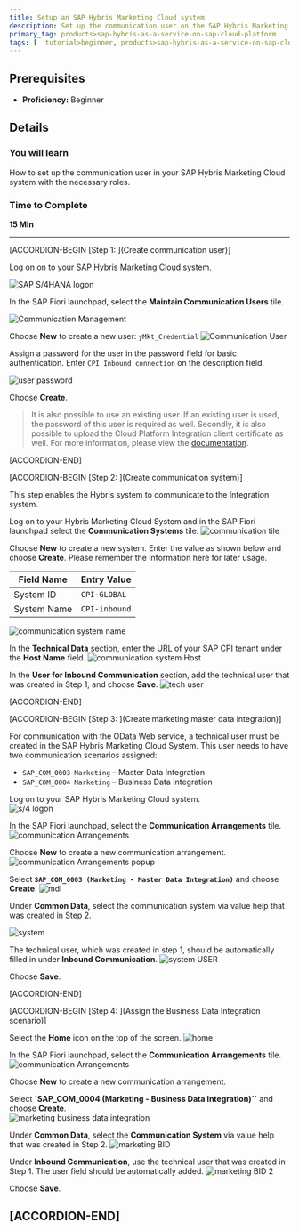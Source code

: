 ```yaml
---
title: Setup an SAP Hybris Marketing Cloud system
description: Set up the communication user on the SAP Hybris Marketing Cloud system.
primary_tag: products>sap-hybris-as-a-service-on-sap-cloud-platform
tags: [  tutorial>beginner, products>sap-hybris-as-a-service-on-sap-cloud-platform, products>sap-s-4hana ]
---
```


## Prerequisites  
 - **Proficiency:** Beginner

## Details
### You will learn  
How to set up the communication user in your SAP Hybris Marketing Cloud system with the necessary roles.

### Time to Complete
**15 Min**

---

[ACCORDION-BEGIN [Step 1: ](Create communication user)]

Log on on to your SAP Hybris Marketing Cloud system.

![SAP S/4HANA logon](1.png)

In the SAP Fiori launchpad, select the **Maintain Communication Users** tile.

![Communication Management](2.png)

Choose **New** to create a new user: `yMkt_Credential`
![Communication User](3.png)

Assign a password for the user in the password field for basic authentication. Enter `CPI Inbound connection` on the description field.

![user password](4.png)  

Choose **Create**.
>It is also possible to use an existing user.  If an existing user is used, the password of this user is required as well.       Secondly, it is also possible to upload the Cloud Platform Integration client certificate as well. For more information, please view the <a href="https://help.sap.com/http.svc/rc/458b77f3adbd436ab2e3c6473132237c/1708/en-US/IntC4ChybrisMktCloudviaCPI.pdf" target="new">documentation</a>.

[ACCORDION-END]

[ACCORDION-BEGIN [Step 2: ](Create communication system)]

This step enables the Hybris system to communicate to the Integration system.

Log on to your Hybris Marketing Cloud System and in the SAP Fiori launchpad select the **Communication Systems** tile.
![communication tile](5.png)  

Choose **New** to create a new system. Enter the value as shown below and choose **Create**.  Please remember the information here for later usage.  

Field Name             | Entry Value
---------              | -------------
System ID              | `CPI-GLOBAL`
System Name            | `CPI-inbound`

![communication system name](6.png)

In the **Technical Data** section, enter the URL of your SAP CPI tenant under the **Host Name** field.
![communication system Host](7.png)

In the **User for Inbound Communication** section, add the technical user that was created in Step 1, and choose **Save**.
![tech user](8.png)


[ACCORDION-END]


[ACCORDION-BEGIN [Step 3: ](Create marketing master data integration)]  

For communication with the OData Web service, a technical user must be created in the SAP Hybris Marketing Cloud System.
This user needs to have two communication scenarios assigned:  

 - `SAP_COM_0003 Marketing` – Master Data Integration   
 - `SAP_COM_0004 Marketing` – Business Data Integration  

Log on to your SAP Hybris Marketing Cloud system.  
![s/4 logon](1.png)

In the SAP Fiori launchpad, select the **Communication Arrangements** tile.  
![communication Arrangements](9.png)  

Choose **New** to create a new communication arrangement.
![communication Arrangements popup](10.png)  

Select **`SAP_COM_0003 (Marketing - Master Data Integration)`** and choose **Create**.
![mdi](11.png)  

Under **Common Data**, select the communication system via value help that was created in Step 2.

![system](12.png)  

The technical user, which was created in step 1, should be automatically filled in under **Inbound Communication**.
![system USER](13.png)

Choose **Save**.

[ACCORDION-END]

[ACCORDION-BEGIN [Step 4: ](Assign the Business Data Integration scenario)]


Select the **Home** icon on the top of the screen.
![home](18.png)

In the SAP Fiori launchpad, select the **Communication Arrangements** tile.  
![communication Arrangements](9.png)  

Choose **New** to create a new communication arrangement.

Select **`SAP_COM_0004 (Marketing - Business Data Integration)``** and choose **Create**.  
![marketing business data integration](14.png)

Under **Common Data**, select the **Communication System** via value help that was created in Step 2.
![marketing BID](16.png)

Under **Inbound Communication**, use the technical user that was created in Step 1.  The user field should be automatically added.
![marketing BID 2](17.png)  

Choose **Save**.

[ACCORDION-END]
---
